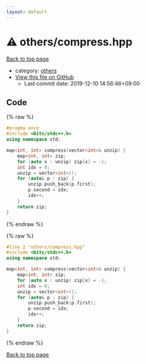 ```yaml
---
layout: default
---
```


<!-- mathjax config similar to math.stackexchange -->
<script type="text/javascript" async
  src="https://cdnjs.cloudflare.com/ajax/libs/mathjax/2.7.5/MathJax.js?config=TeX-MML-AM_CHTML">
</script>
<script type="text/x-mathjax-config">
  MathJax.Hub.Config({
    TeX: { equationNumbers: { autoNumber: "AMS" }},
    tex2jax: {
      inlineMath: [ ['$','$'] ],
      processEscapes: true
    },
    "HTML-CSS": { matchFontHeight: false },
    displayAlign: "left",
    displayIndent: "2em"
  });
</script>

<script type="text/javascript" src="https://cdnjs.cloudflare.com/ajax/libs/jquery/3.4.1/jquery.min.js"></script>
<script src="https://cdn.jsdelivr.net/npm/jquery-balloon-js@1.1.2/jquery.balloon.min.js" integrity="sha256-ZEYs9VrgAeNuPvs15E39OsyOJaIkXEEt10fzxJ20+2I=" crossorigin="anonymous"></script>
<script type="text/javascript" src="../../assets/js/copy-button.js"></script>
<link rel="stylesheet" href="../../assets/css/copy-button.css" />


# :warning: others/compress.hpp

<a href="../../index.html">Back to top page</a>

* category: <a href="../../index.html#5e2bab0ecb94c4ea40777733195abe1b">others</a>
* <a href="{{ site.github.repository_url }}/blob/master/others/compress.hpp">View this file on GitHub</a>
    - Last commit date: 2019-12-10 14:56:46+09:00




## Code

<a id="unbundled"></a>
{% raw %}
```cpp
#pragma once
#include <bits/stdc++.h>
using namespace std;

map<int, int> compress(vector<int>& unzip) {
    map<int, int> zip;
    for (auto x : unzip) zip[x] = -1;
    int idx = 0;
    unzip = vector<int>();
    for (auto& p : zip) {
        unzip.push_back(p.first);
        p.second = idx;
        idx++;
    }
    return zip;
}
```
{% endraw %}

<a id="bundled"></a>
{% raw %}
```cpp
#line 2 "others/compress.hpp"
#include <bits/stdc++.h>
using namespace std;

map<int, int> compress(vector<int>& unzip) {
    map<int, int> zip;
    for (auto x : unzip) zip[x] = -1;
    int idx = 0;
    unzip = vector<int>();
    for (auto& p : zip) {
        unzip.push_back(p.first);
        p.second = idx;
        idx++;
    }
    return zip;
}

```
{% endraw %}

<a href="../../index.html">Back to top page</a>

